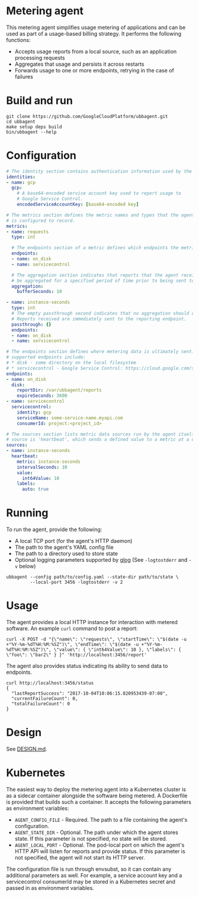 # Metering agent

This metering agent simplifies usage metering of applications and can be used as part of a usage-based billing strategy. It performs the following functions:
* Accepts usage reports from a local source, such as an application processing requests
* Aggregates that usage and persists it across restarts
* Forwards usage to one or more endpoints, retrying in the case of failures

# Build and run

```
git clone https://github.com/GoogleCloudPlatform/ubbagent.git
cd ubbagent
make setup deps build
bin/ubbagent --help
```

# Configuration

```yaml
# The identity section contains authentication information used by the agent.
identities:
- name: gcp
  gcp:
    # A base64-encoded service account key used to report usage to
    # Google Service Control.
    encodedServiceAccountKey: [base64-encoded key]

# The metrics section defines the metric names and types that the agent
# is configured to record.
metrics:
- name: requests
  type: int

  # The endpoints section of a metric defines which endpoints the metric data is sent to.
  endpoints:
  - name: on_disk
  - name: servicecontrol

  # The aggregation section indicates that reports that the agent receives for this metric should
  # be aggregated for a specified period of time prior to being sent to the reporting endpoint.
  aggregation:
    bufferSeconds: 10

- name: instance-seconds
  type: int
  # The empty passthrough second indicates that no aggregation should occur for this metric.
  # Reports received are immediately sent to the reporting endpoint.
  passthrough: {}
  endpoints:
  - name: on_disk
  - name: servicecontrol

# The endpoints section defines where metering data is ultimately sent. Currently
# supported endpoints include:
# * disk - some directory on the local filesystem
# * servicecontrol - Google Service Control: https://cloud.google.com/service-control/overview
endpoints:
- name: on_disk
  disk:
    reportDir: /var/ubbagent/reports
    expireSeconds: 3600
- name: servicecontrol
  servicecontrol:
    identity: gcp
    serviceName: some-service-name.myapi.com
    consumerId: project:<project_id>

# The sources section lists metric data sources run by the agent itself. The currently-supported
# source is 'heartbeat', which sends a defined value to a metric at a defined interval.
sources:
- name: instance-seconds
  heartbeat:
    metric: instance-seconds
    intervalSeconds: 10
    value:
      int64Value: 10
    labels:
      auto: true
```

# Running

To run the agent, provide the following:
* A local TCP port (for the agent's HTTP daemon)
* The path to the agent's YAML config file
* The path to a directory used to store state
* Optional logging parameters supported by [glog](https://github.com/golang/glog) (See `-logtostderr` and `-v` below)
```
ubbagent --config path/to/config.yaml --state-dir path/to/state \
         --local-port 3456 -logtostderr -v 2
```

# Usage

The agent provides a local HTTP instance for interaction with metered software.
An example `curl` command to post a report:

```
curl -X POST -d "{\"name\": \"requests\", \"startTime\": \"$(date -u +"%Y-%m-%dT%H:%M:%SZ")\", \"endTime\": \"$(date -u +"%Y-%m-%dT%H:%M:%SZ")\", \"value\": { \"int64Value\": 10 }, \"labels\": { \"foo\": \"bar2\" } }" 'http://localhost:3456/report'
```

The agent also provides status indicating its ability to send data to endpoints.

```
curl http://localhost:3456/status
{
  "lastReportSuccess": "2017-10-04T10:06:15.820953439-07:00",
  "currentFailureCount": 0,
  "totalFailureCount": 0
}
```

# Design
See [DESIGN.md](doc/DESIGN.md).

# Kubernetes
The easiest way to deploy the metering agent into a Kubernetes cluster is as
a sidecar container alongside the software being metered. A Dockerfile is
provided that builds such a container. It accepts the following parameters
as environment variables:

* `AGENT_CONFIG_FILE` - Required. The path to a file containing the agent's
configuration.
* `AGENT_STATE_DIR` - Optional. The path under which the agent stores state.
If this parameter is not specified, no state will be stored.
* `AGENT_LOCAL_PORT` - Optional. The pod-local port on which the agent's
HTTP API will listen for reports and provide status. If this parameter
is not specified, the agent will not start its HTTP server.

The configuration file is run through envsubst, so it can contain
any additional parameters as well. For example, a service account
key and a servicecontrol consumerId may be stored in a Kubernetes
secret and passed in as environment variables.
